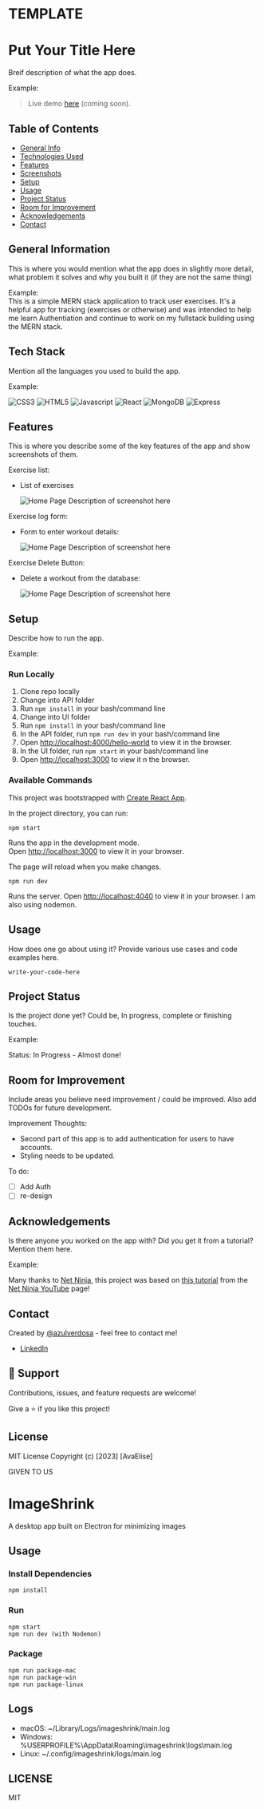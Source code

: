 # TEMPLATE

# Put Your Title Here

Breif description of what the app does.

Example: <br/>

> Live demo [here](http://demoexamplecomingsoon.com 'Not a real link') (coming soon).

## Table of Contents

- [General Info](#general-information)
- [Technologies Used](#technologies-used)
- [Features](#features)
- [Screenshots](#screenshots)
- [Setup](#setup)
- [Usage](#usage)
- [Project Status](#project-status)
- [Room for Improvement](#room-for-improvement)
- [Acknowledgements](#acknowledgements)
- [Contact](#contact)

## General Information

This is where you would mention what the app does in slightly more detail, what problem it solves and why you built it (if they are not the same thing)

Example: <br/>
This is a simple MERN stack application to track user exercises. It's a helpful app for tracking (exercises or otherwise) and was intended to help me learn Authentiation and continue to work on my fullstack building using the MERN stack.

## Tech Stack

Mention all the languages you used to build the app.

Example: <br/>

![CSS3](https://img.shields.io/badge/CSS3-1572B6.svg?style=for-the-badge&logo=CSS3&logoColor=white)
![HTML5](https://img.shields.io/badge/HTML5-E34F26.svg?style=for-the-badge&)
![Javascript](https://img.shields.io/badge/JavaScript-F7DF1E.svg?style=for-the-badge&logo=JavaScript&logoColor=black)
![React](https://img.shields.io/badge/React-61DAFB.svg?style=for-the-badge&logo=React&logoColor=black)
![MongoDB](https://img.shields.io/badge/MongoDB-47A248.svg?style=for-the-badge&logo=MongoDB&logoColor=white)
![Express](https://img.shields.io/badge/Express-CA4245.svg?style=for-the-badge&logo=Express&logoColor=white)

## Features

This is where you describe some of the key features of the app and show screenshots of them.

Exercise list:

- List of exercises

  ![Home Page](/screenshots/4.png 'Home Page')
  Description of screenshot here

Exercise log form:

- Form to enter workout details:

  ![Home Page](/screenshots/4.png 'Home Page')
  Description of screenshot here

Exercise Delete Button:

- Delete a workout from the database:

  ![Home Page](/screenshots/4.png 'Home Page')
  Description of screenshot here

## Setup

Describe how to run the app.

Example: <br/>

### Run Locally

1. Clone repo locally
2. Change into API folder
3. Run `npm install` in your bash/command line
4. Change into UI folder
5. Run `npm install` in your bash/command line
6. In the API folder, run `npm run dev` in your bash/command line
7. Open [http://localhost:4000/hello-world](http://localhost:4000/hello-world) to view it in the browser.
8. In the UI folder, run `npm start` in your bash/command line
9. Open [http://localhost:3000](http://localhost:3000) to view it n the browser.

### Available Commands

This project was bootstrapped with [Create React App](https://github.com/facebook/create-react-app).

In the project directory, you can run:

`npm start`

Runs the app in the development mode.\
Open [http://localhost:3000](http://localhost:3000) to view it in your browser.

The page will reload when you make changes.

`npm run dev`

Runs the server. Open [http://localhost:4040](http://localhost:4040) to view it in your browser. I am also using nodemon.

## Usage

How does one go about using it? Provide various use cases and code examples here.

    write-your-code-here

## Project Status

Is the project done yet? Could be, In progress, complete or finishing touches.

Example:

Status: In Progress - Almost done!

## Room for Improvement

Include areas you believe need improvement / could be improved. Also add TODOs for future development.

Improvement Thoughts:

- Second part of this app is to add authentication for users to have accounts.
- Styling needs to be updated.

To do:

- [ ] Add Auth
- [ ] re-design

## Acknowledgements

Is there anyone you worked on the app with? Did you get it from a tutorial? Mention them here.

Example:

Many thanks to [Net Ninja](https://netninja.dev/), this project was based on [this tutorial](https://www.youtube.com/watch?v=98BzS5Oz5E4&list=PL4cUxeGkcC9iJ_KkrkBZWZRHVwnzLIoUE&index=1) from the [Net Ninja YouTube](https://www.youtube.com/@NetNinja) page!

## Contact

Created by [@azulverdosa](ellemocambo@gmail.com) - feel free to contact me!

- [LinkedIn](https://www.linkedin.com/in/avatorre/ 'linked')

## 🤝 Support

Contributions, issues, and feature requests are welcome!

Give a ⭐️ if you like this project!

## License

MIT License Copyright (c) [2023] [AvaElise]

GIVEN TO US

# ImageShrink

A desktop app built on Electron for minimizing images

## Usage

### Install Dependencies

```
npm install
```

### Run

```
npm start
npm run dev (with Nodemon)
```

### Package

```
npm run package-mac
npm run package-win
npm run package-linux
```

## Logs

- macOS: ~/Library/Logs/imageshrink/main.log
- Windows: %USERPROFILE%\AppData\Roaming\imageshrink\logs\main.log
- Linux: ~/.config/imageshrink/logs/main.log

## LICENSE

MIT
